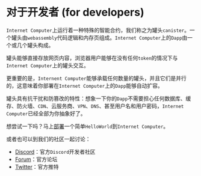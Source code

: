 # 对于开发者 (for developers)

`Internet Computer`上运行着一种特殊的智能合约，我们称之为罐头`canister`。一个罐头由`webassembly`代码逻辑和内存页组成。`Internet Computer`上的`Dapp`由一个或几个罐头构成。

罐头能够直接存放网页内容，浏览器用户能够在没有任何`token`的情况下与`Internet Computer`上的罐头交互。

更重要的是，`Internent Computer`能够承载任何数量的罐头，并且它们是并行的，这意味着你部署在`Internet Computer`上的`Dapp`能够自动扩容。

罐头具有抗干扰和防篡改的特性：想象一下你的`Dapp`不需要担心任何数据库、缓存、防火墙、`CDN`、云服务商、`VPN`、`DNS`、甚至用户名和用户密码，`Internet Computer`已经全部为你抽象好了。

想尝试一下吗？马上[部署]()一个简单`HelloWorld`到`Internet Computer`。

或者也可以到我们的社区一起讨论：

- [Discord]()：官方`Discord`开发者社区
- [Forum]()：官方论坛
- [Twitter]()：官方推特
